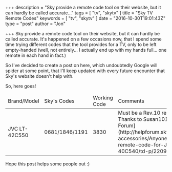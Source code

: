 +++
description = "Sky provide a remote code tool on their website, but it can hardly be called accurate..."
tags = [
  "tv",
  "skytv"
]
title = "Sky TV Remote Codes"
keywords = [
  "tv",
  "skytv"
]
date = "2016-10-30T19:01:43Z"
type = "post"
author = "Jon"

+++
Sky provide a remote code tool on their website, but it can hardly be called accurate. It's happened on a few occasions now, that I spend some time trying different codes that the tool provides for a TV, only to be left empty-handed (well, not entirely... I actually end up with my hands full... one remote in each hand in fact.)

So I've decided to create a post on here, which undoubtedly Google will spider at some point, that I'll keep updated with every future encounter that Sky's website doesn't help with.

So, here goes!

<table>
  <thead>
    <tr>
      <td>Brand/Model</td>
      <td>Sky's Codes</td>
      <td>Working Code</td>
      <td>Comments</td>
    </tr>
  </thead>
  <tbody>
    <tr>
      <td>JVC LT-42C550</td>
      <td>0681/1846/1191</td>
      <td>3830</td>
      <td>
        Must be a Rev.10 remote<br />
        Thanks to Susan101 on the [Sky Help Forum](http://helpforum.sky.com/t5/Remotes-accessories/Anyone-have-a-Sky-remote-code-for-JVC-LT-40C540/td-p/2209563)
      </td>
    </tr>
  </tbody>
</table>

Hope this post helps some people out :)

